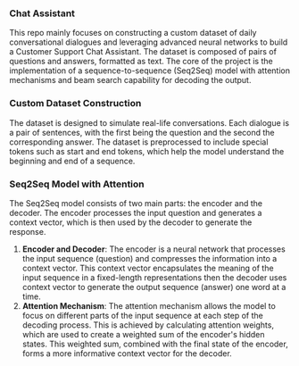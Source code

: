 ### Chat Assistant
This repo mainly focuses on constructing a custom dataset of daily conversational dialogues and leveraging advanced neural networks to build a Customer Support Chat Assistant. The dataset is composed of pairs of questions and answers, formatted as text. The core of the project is the implementation of a sequence-to-sequence (Seq2Seq) model with attention mechanisms and beam search capability for decoding the output.

### Custom Dataset Construction
The dataset is designed to simulate real-life conversations. Each dialogue is a pair of sentences, with the first being the question and the second the corresponding answer. The dataset is preprocessed to include special tokens such as start and end tokens, which help the model understand the beginning and end of a sequence.

### Seq2Seq Model with Attention
The Seq2Seq model consists of two main parts: the encoder and the decoder. The encoder processes the input question and generates a context vector, which is then used by the decoder to generate the response.

1. **Encoder and Decoder**: The encoder is a neural network that processes the input sequence (question) and compresses the information into a context vector. This context vector encapsulates the meaning of the input sequence in a fixed-length representations then the decoder uses context vector to generate the output sequence (answer) one word at a time. 
2. **Attention Mechanism**: The attention mechanism allows the model to focus on different parts of the input sequence at each step of the decoding process. This is achieved by calculating attention weights, which are used to create a weighted sum of the encoder's hidden states. This weighted sum, combined with the final state of the encoder, forms a more informative context vector for the decoder.

